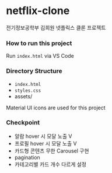 # netflix-clone

전기정보공학부 김희원 넷플릭스 클론 프로젝트

### How to run this project

Run `index.html` via VS Code

### Directory Structure

- `index.html`
- `styles.css`
- assets/

Material UI icons are used for this project

### Checkpoint

- 알람 hover 시 모달 노출 V
- 프로필 hover 시 모달 노출 V
- 카드형 콘텐츠 무한 Carousel 구현
- pagination
- 카테고리별 카드 개수 다르게 설정
